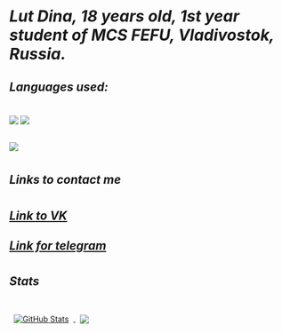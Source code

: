 
# _Lut Dina, 18 years old, 1st year student of MCS FEFU, Vladivostok, Russia._
## _Languages used:_
#
<img src="https://img.shields.io/badge/Python-DEB887?style=for-the-badge&logo=python&logoColor=black" />

<img src="https://img.shields.io/badge/C++-DEB887?style=for-the-badge&logo=c++&logoColor=black" />

## <img src="https://img.shields.io/badge/C-DEB887?style=for-the-badge&logo=&logoColor=black&line." />

#
## _Links to contact me_
#

## [_Link to VK_](https://vk.com/naomi_des04)

## [_Link for telegram_](https://t.me/qmmmtt)
#
## _Stats_
#
<a href="https://github.com/braydoncoyer">
  <img align="center" style="margin:0.5rem" src="https://github-readme-stats.vercel.app/api?username=AreHumphrey&show_icons=true&line_height=30&count_private=true&title_color=442300&text_color=442300&icon_color=8B4513&bg_color=CDB38B" alt="GitHub Stats" />
</a>

<a href="https://github.com/braydoncoyer">
  <img align="center" style="margin:0.5rem" src="https://github-readme-stats.vercel.app/api/top-langs/?username=AreHumphrey&hide=html,css&title_color=442300&text_color=442300&icon_color=CDB38B&bg_color=CDB38B" />
</a>

# 
